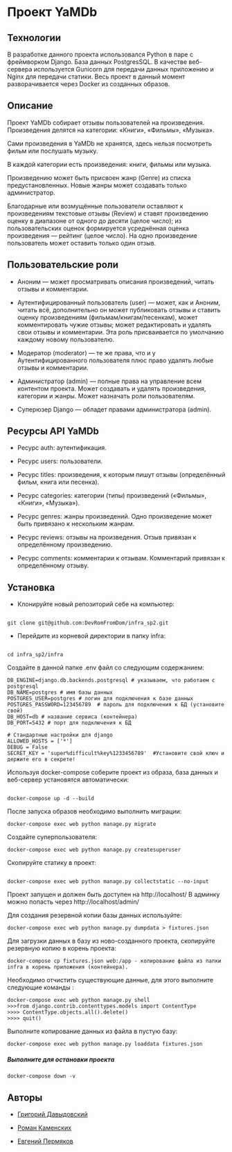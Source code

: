 # Проект YaMDb

## Технологии
В разработке данного проекта использовался Python в паре с фреймворком Django. База данных PostgresSQL. В качестве веб-сервера используется Gunicorn для передачи данных приложению и Nginx для передачи статики. Весь проект в данный момент разворачивается через Docker из созданных образов.  

## Описание


Проект YaMDb собирает отзывы пользователей на произведения. Произведения делятся на категории: «Книги», «Фильмы», «Музыка».

Сами произведения в YaMDb не хранятся, здесь нельзя посмотреть фильм или послушать музыку.

В каждой категории есть произведения: книги, фильмы или музыка.

Произведению может быть присвоен жанр (Genre) из списка предустановленных. Новые жанры может создавать только администратор.

Благодарные или возмущённые пользователи оставляют к произведениям текстовые отзывы (Review) и ставят произведению оценку в диапазоне от одного до десяти (целое число); из пользовательских оценок формируется усреднённая оценка произведения — рейтинг (целое число). На одно произведение пользователь может оставить только один отзыв. 
  

## Пользовательские роли

  

- Аноним — может просматривать описания произведений, читать отзывы и комментарии.

- Аутентифицированный пользователь (user) — может, как и Аноним, читать всё, дополнительно он может публиковать отзывы и ставить оценку произведениям (фильмам/книгам/песенкам), может комментировать чужие отзывы; может редактировать и удалять свои отзывы и комментарии. Эта роль присваивается по умолчанию каждому новому пользователю.

- Модератор (moderator) — те же права, что и у Аутентифицированного пользователя плюс право удалять любые отзывы и комментарии.

- Администратор (admin) — полные права на управление всем контентом проекта. Может создавать и удалять произведения, категории и жанры. Может назначать роли пользователям.

- Суперюзер Django — обладет правами администратора (admin).

  

## Ресурсы API YaMDb

  

- Ресурс auth: аутентификация.

- Ресурс users: пользователи.

- Ресурс titles: произведения, к которым пишут отзывы (определённый фильм, книга или песенка).

- Ресурс categories: категории (типы) произведений («Фильмы», «Книги», «Музыка»).

- Ресурс genres: жанры произведений. Одно произведение может быть привязано к нескольким жанрам.

- Ресурс reviews: отзывы на произведения. Отзыв привязан к определённому произведению.

- Ресурс comments: комментарии к отзывам. Комментарий привязан к определённому отзыву.

  

## Установка

  

- Клонируйте новый репозиторий себе на компьютер:

```

git clone git@github.com:DevRomFromDom/infra_sp2.git

```

  

- Перейдите из корневой директории в папку infra:

```

cd infra_sp2/infra

```


Создайте в данной папке .env файл со следующим содержанием:

```
DB_ENGINE=django.db.backends.postgresql # указываем, что работаем с postgresql
DB_NAME=postgres # имя базы данных
POSTGRES_USER=postgres # логин для подключения к базе данных
POSTGRES_PASSWORD=123456789  # пароль для подключения к БД (установите свой)
DB_HOST=db # название сервиса (контейнера)
DB_PORT=5432 # порт для подключения к БД

# Стандартные настройки для django
ALLOWED_HOSTS = ['*']
DEBUG = False 
SECRET_KEY = 'super%difficult%key%1233456789'  #Установите свой ключ и держите его в секрете!
```
Используя docker-compose соберите проект из образа, база данных и веб-сервер установятся автоматически: 
```

docker-compose up -d --build

```
После запуска образов необходимо выполнить миграции:

```
docker-compose exec web python manage.py migrate
```

Создайте суперпользователя:

```
docker-compose exec web python manage.py createsuperuser
```

Скопируйте статику в проект:

```

docker-compose exec web python manage.py collectstatic --no-input

```

Проект запущен и должен быть доступен на http://localhost/
В админку можно попасть через http://localhost/admin/

Для создания резервной копии базы данных используйте:
```
docker-compose exec web python manage.py dumpdata > fixtures.json
```
Для загрузки данных в базу из ново-созданного проекта, скопируйте резервную копию в корень проекта:
```
docker-compose cp fixtures.json web:/app - копирование файла из папки infra в корень приложения (контейнера). 
```
Необходимо отчистить существующие данные, для этого выполните следующие команды :
```
docker-compose exec web python manage.py shell
>>>from django.contrib.contenttypes.models import ContentType
>>>> ContentType.objects.all().delete()
>>>> quit()
```
Выполните копирование данных из файла в пустую базу:
```
docker-compose exec web python manage.py loaddata fixtures.json
```

##### Выполните для остановки проекта

```
docker-compose down -v 
```

  

## Авторы

  

- [Григорий Давыдовский](https://github.com/lefaur)

- [Роман Каменских](https://github.com/DevRomFromDom) 

- [Евгений Пермяков](https://github.com/Dexie7)